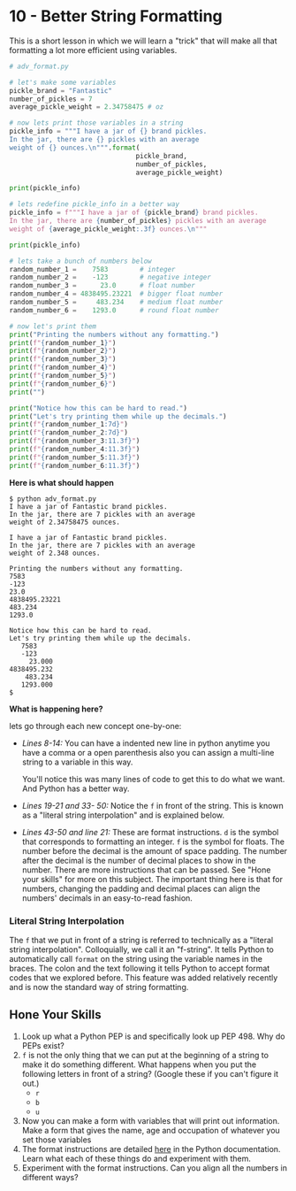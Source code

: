 # 10 - Better String Formatting

This is a short lesson in which we will learn a "trick" that will make all that formatting a lot more efficient using variables.

```python
# adv_format.py

# let's make some variables
pickle_brand = "Fantastic"
number_of_pickles = 7
average_pickle_weight = 2.34758475 # oz

# now lets print those variables in a string
pickle_info = """I have a jar of {} brand pickles. 
In the jar, there are {} pickles with an average
weight of {} ounces.\n""".format(
                                pickle_brand, 
                                number_of_pickles, 
                                average_pickle_weight) 

print(pickle_info)

# lets redefine pickle_info in a better way
pickle_info = f"""I have a jar of {pickle_brand} brand pickles. 
In the jar, there are {number_of_pickles} pickles with an average
weight of {average_pickle_weight:.3f} ounces.\n"""

print(pickle_info)

# lets take a bunch of numbers below
random_number_1 =    7583        # integer
random_number_2 =    -123        # negative integer
random_number_3 =      23.0      # float number
random_number_4 = 4838495.23221  # bigger float number
random_number_5 =     483.234    # medium float number
random_number_6 =    1293.0      # round float number

# now let's print them
print("Printing the numbers without any formatting.")
print(f"{random_number_1}")
print(f"{random_number_2}")
print(f"{random_number_3}")
print(f"{random_number_4}")
print(f"{random_number_5}")
print(f"{random_number_6}")
print("")

print("Notice how this can be hard to read.")
print("Let's try printing them while up the decimals.")
print(f"{random_number_1:7d}")    
print(f"{random_number_2:7d}")    
print(f"{random_number_3:11.3f}") 
print(f"{random_number_4:11.3f}")
print(f"{random_number_5:11.3f}")
print(f"{random_number_6:11.3f}")

```

**Here is what should happen**

```
$ python adv_format.py
I have a jar of Fantastic brand pickles. 
In the jar, there are 7 pickles with an average
weight of 2.34758475 ounces.

I have a jar of Fantastic brand pickles. 
In the jar, there are 7 pickles with an average
weight of 2.348 ounces.

Printing the numbers without any formatting.
7583
-123
23.0
4838495.23221
483.234
1293.0

Notice how this can be hard to read.
Let's try printing them while up the decimals.
   7583
   -123
     23.000
4838495.232
    483.234
   1293.000
$
```

**What is happening here?**

lets go through each new concept one-by-one:

- *Lines 8-14:*
  You can have a indented new line in python anytime you have a comma or a
  open parenthesis also you can assign a multi-line string to a variable in this way.

  You'll notice this was many lines of code to get this to do what we want. And Python has a better way.

- *Lines 19-21 and 33- 50:* Notice the `f` in front of the string. This is known as a "literal string interpolation" and is explained below.

- *Lines 43-50 and line 21:* These are format instructions. `d` is the symbol that corresponds 
  to formatting an integer.
  `f` is the symbol for floats.
  The number before the decimal
  is the amount of space padding.
  The number after the decimal
  is the number of decimal places
  to show in the number. There are more instructions that can be passed. See "Hone your skills" for more on this subject. The important thing here is that for numbers, changing the padding and decimal places can align the numbers' decimals in an easy-to-read fashion.


### Literal String Interpolation

The `f` that we put in front of a string is referred to technically as a "literal string interpolation". Colloquially, we call it an "f-string". It tells Python to automatically call `format` on the string using the variable names in the braces. The colon and the text following it tells Python to accept format codes that we explored before. This feature was added relatively recently and is now the standard way of string formatting.

## Hone Your Skills

1. Look up what a Python PEP is and specifically look up PEP 498. Why do PEPs exist?
1. `f` is not the only thing that we can put at the beginning of a string to make it do something different. What happens when you put the following letters in front of a string? (Google these if you can't figure it out.)
   - `r`
   - `b`
   - `u`
1. Now you can make a form with variables that will print out information. Make a form that gives the name, age and occupation of whatever you set those variables
1. The format instructions are detailed [here](https://docs.python.org/3.7/library/string.html#format-string-syntax) in the Python documentation. Learn what each of these things do and experiment with them.
1. Experiment with the format instructions. Can you align all the numbers in different ways?

